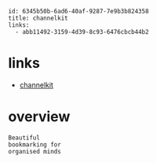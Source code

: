 ```
id: 6345b50b-6ad6-40af-9287-7e9b3b824358
title: channelkit
links:
  - abb11492-3159-4d39-8c93-6476cbcb44b2
```

# links

* [channelkit](https://channelkit.com/landing/home)

# overview
```
Beautiful
bookmarking for
organised minds
```
